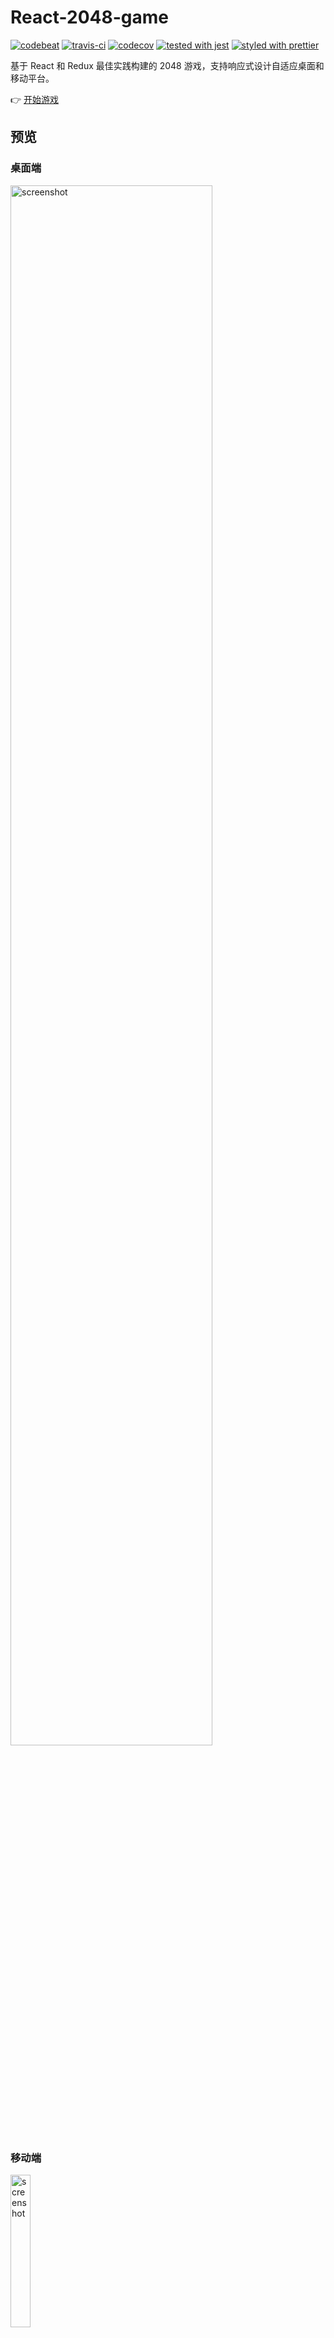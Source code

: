 # React-2048-game

[![codebeat](https://codebeat.co/badges/9b33ea0e-5cf5-44b3-9a52-438667fb2673)](https://codebeat.co/projects/github-com-devrsi0n-React-2048-game-master)
[![travis-ci](https://travis-ci.org/devrsi0n/React-2048-game.svg?branch=master)](https://travis-ci.org/devrsi0n/React-2048-game)
[![codecov](https://codecov.io/gh/devrsi0n/React-2048-game/branch/master/graph/badge.svg)](https://codecov.io/gh/devrsi0n/React-2048-game)
[![tested with jest](https://img.shields.io/badge/tested_with-jest-99424f.svg)](https://github.com/facebook/jest)
[![styled with prettier](https://img.shields.io/badge/styled_with-prettier-ff69b4.svg)](https://github.com/prettier/prettier)

基于 React 和 Redux 最佳实践构建的 2048 游戏，支持响应式设计自适应桌面和移动平台。

👉 [开始游戏](https://devrsi0n.github.io/React-2048-game/)

## 预览

### 桌面端

<a href="https://devrsi0n.github.io/React-2048-game/">
  <img
    src="http://wx1.sinaimg.cn/large/8ef543b5gy1fkbxcpxtytj21kw0wyqct.jpg"
    width="80%"
    alt="screenshot">
</a>

### 移动端

<a href="https://devrsi0n.github.io/React-2048-game/">
    <img
      src="http://wx2.sinaimg.cn/large/8ef543b5gy1fkbxcozh9cj20fl0woju7.jpg"
      width="25%"
      alt="screenshot">
</a>

## 特性

### 响应式

自适应桌面和移动平台不同分辨率和尺寸，支持移动浏览器触控操作。

<a href="https://devrsi0n.github.io/React-2048-game/">
    <img
      src="http://wx2.sinaimg.cn/large/8ef543b5gy1fkc2fmcz2pg211r0hwkjl.gif"
      width="80%"
      alt="screenshot">
</a>

### 数据持久化

网页应用最怕断电和离线，第一个问题通过`store.subscribe`订阅 redux 状态更新，把状态序列化到`localStorage`储存，即使刷新，断电再次打开仍然是最新的状态，第二个问题借助 chrome 的 [PWA](https://zhuanlan.zhihu.com/p/25167289) 技术，即使断开网络仍然可以访问缓存的资源文件。

<a href="https://devrsi0n.github.io/React-2048-game/">
    <img
      src="http://wx4.sinaimg.cn/large/8ef543b5gy1fkc2yttd75g20q20he45j.gif"
      width="80%"
      alt="screenshot">
</a>

### Redux 状态

[redux](https://github.com/reactjs/redux) 是一个可预测的 JS 状态管理器，结合 [Redux DevTools extension](https://github.com/zalmoxisus/redux-devtools-extension) 扩展可以很方便的进行应用状态时间穿梭，对开发和调试大有裨益。

<a href="https://devrsi0n.github.io/React-2048-game/">
    <img
      src="http://wx1.sinaimg.cn/large/8ef543b5gy1fkc2yuvm6eg211i0he460.gif"
      width="80%"
      alt="screenshot">
</a>

### 评论系统

借助 github issue api，使用 github 账号登录之后以回复 issue 的方式留言。留言支持 markdown 格式，和 github issue 体验类似。

<a href="https://devrsi0n.github.io/React-2048-game/">
    <img
      src="http://wx3.sinaimg.cn/large/8ef543b5gy1fkc46le2z6g20u30i10vc.gif"
      width="80%"
      alt="screenshot">
</a>

### PWA

在支持 [PWA](https://zhuanlan.zhihu.com/p/25167289) 技术的浏览器上（比如较新的 chrome）打开页面会自动询问你添加到屏幕，添加过程就像原生应用的安装一样。应用添加之后就可以像原生应用一样离线操作，也可以卸载应用。

<a href="https://devrsi0n.github.io/React-2048-game/">
    <img
      src="http://wx1.sinaimg.cn/large/8ef543b5gy1fkc6aoang1g20k00zkb2b.gif"
      width="25%"
      alt="screenshot">
</a>

### i18n

应用支持多语言，且自动适配浏览器语言设置。目前检测到中文优先使用中文，否则默认使用英文显示。需要更多语言支持，编辑`src/utils/i18n.js`的 `data`对象，添加对应语言文字即可。

<a href="https://devrsi0n.github.io/React-2048-game/">
    <img
      src="http://wx1.sinaimg.cn/large/8ef543b5gy1fkd6q1uwvij21kw113tft.jpg"
      width="80%"
      alt="screenshot">
</a>

## 技术栈

* [react](https://github.com/facebook/react)，组件式构建 UI
* [redux](https://github.com/reactjs/redux)，管理应用状态
* [babel](https://github.com/babel/babel)，把 es2017+ 语法转成 es5 兼容语法
* [webpack](https://github.com/webpack/webpack)，代码热加载，scss 样式文件处理，组件打包编译等等
* [scss](https://github.com/sass/sass)，成熟的 css 预处理器（之所以没有用 CssInJS 的方案是因为这些方案普遍不完美，也考虑到要遵循样式和结构分离的原则）
* [eslint](https://github.com/eslint/eslint)，使用流行的 airbnb 的代码规范严格约束代码风格
* [stylelint](https://github.com/stylelint/stylelint)，scss 代码风格检查
* [jest](https://github.com/facebook/jest)，fb 出品的代码测试框架，snapshot 功能对测试 react 组件 UI 十分方便
* [Prettier](https://github.com/prettier/prettier)，js 和 scss 代码格式美化工具
* [PWA](https://zhuanlan.zhihu.com/p/25167289)(Progressive Web Apps)，借助浏览器 service worker 能力，使 web 应用在移动平台有接近原生应用的能力，可离线使用，接收通知消息等等

## 运行 & 测试 & 打包

因为配置文件用了 es6+ 语法所以要求 node 的版本大于 6.10，同时建议使用 yarn 来管理依赖包。

```bash
  npm i -g yarn # 安装 yarn
  git clone git@github.com:devrsi0n/React-2048-game.git
  cd React-2048-game
  yarn # 安装依赖包
  yarn start # 开启调试模式
  yarn test # 自动测试
  yarn build # 打包代码
```

## 踩坑记录

* 在调烟花动画的时候发现没效果，仔细对比了下 webpack 编译后的 css 文件发现所有的 @keyframes 的名字都加了 hash 值（也就是当成普通的局部 css 类名），解决办法就是在 @keyframes 的名字前面和整个 scss 文件添加伪类 :global，可以参考烟花的 scss 文件，这不是完美的解决办法(css 类名不再有局部特性)，后续再深挖一下。

## License

[MIT](http://opensource.org/licenses/MIT)
